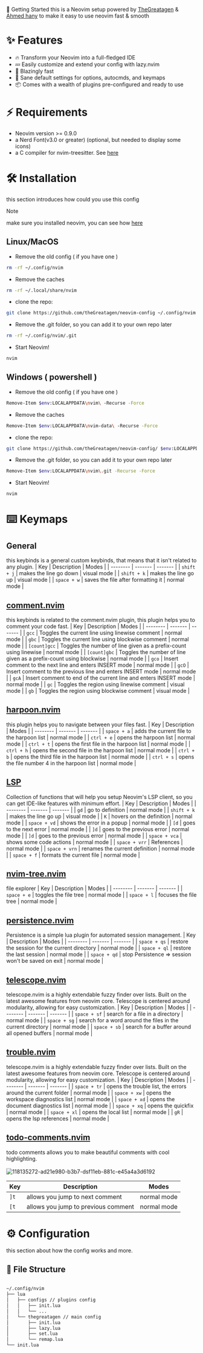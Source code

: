 🚀 Getting Started
this is a Neovim setup powered by [TheGreatagen](https://github.com/thegreatagen1) & [Ahmed hany](https://github.com/ahmedhany5) to make it easy to use neovim fast & smooth

# ✨ Features
- 🔥 Transform your Neovim into a full-fledged IDE
- 💤 Easily customize and extend your config with lazy.nvim
- 🚀 Blazingly fast
- 🧹 Sane default settings for options, autocmds, and keymaps
- 📦 Comes with a wealth of plugins pre-configured and ready to use

# ⚡️ Requirements
- Neovim version >= 0.9.0
- a Nerd Font(v3.0 or greater) (optional, but needed to display some icons)
- a C compiler for nvim-treesitter. See [here](https://github.com/nvim-treesitter/nvim-treesitter#requirements)

# 🛠️ Installation
this section introduces how could you use this config
> [!NOTE]
> make sure you installed neovim, you can see how [here](https://github.com/neovim/neovim/blob/master/INSTALL.md)

## Linux/MacOS

- Remove the old config  ( if you have one )
```bash
rm -rf ~/.config/nvim
```

- Remove the caches
```bash
rm -rf ~/.local/share/nvim
```

- clone the repo:
```bash
git clone https://github.com/theGreatagen/neovim-config ~/.config/nvim
```

- Remove the .git folder, so you can add it to your own repo later

```bash
rm -rf ~/.config/nvim/.git
```

- Start Neovim!

```bash
nvim
```

## Windows ( powershell )

- Remove the old config ( if you have one )
```bash
Remove-Item $env:LOCALAPPDATA\nvim\ -Recurse -Force
```

- Remove the caches
```bash
Remove-Item $env:LOCALAPPDATA\nvim-data\ -Recurse -Force
```

- clone the repo:
```bash
git clone https://github.com/theGreatagen/neovim-config/ $env:LOCALAPPDATA\nvim
```

- Remove the .git folder, so you can add it to your own repo later

```bash
Remove-Item $env:LOCALAPPDATA\nvim\.git -Recurse -Force
```

- Start Neovim!

```bash
nvim
```

# ⌨️ Keymaps

## General
this keybinds is a general custom keybinds, that means that it isn't related to any plugin.
| Key | Description | Modes     |
| -------- | ------- | ------- |
| ```shift + j``` |  makes the line go down   | visual mode |
| ```shift + k``` |   makes the line go up   | visual mode |
| ```space + w``` |   saves the file after formatting it  | normal mode |

## [comment.nvim](https://github.com/numToStr/Comment.nvim)
this keybinds is related to the comment.nvim plugin, this plugin helps you to comment your code fast.
| Key | Description | Modes     |
| -------- | ------- | ------- |
| ```gcc``` |   Toggles the current line using linewise comment  | normal mode |
| ```gbc``` |   Toggles the current line using blockwise comment  | normal mode |
| ```[count]gcc``` |   Toggles the number of line given as a prefix-count using linewise  | normal mode |
| ```[count]gbc``` |   Toggles the number of line given as a prefix-count using blockwise  | normal mode |
| ```gco``` |   Insert comment to the next line and enters INSERT mode  | normal mode |
| ```gcO``` |   Insert comment to the previous line and enters INSERT mode  | normal mode |
| ```gcA``` |   Insert comment to end of the current line and enters INSERT mode  | normal mode |
| ```gc``` |   Toggles the region using linewise comment  | visual mode |
| ```gb``` |   Toggles the region using blockwise comment  | visual mode |

## [harpoon.nvim](https://github.com/theprimeagen/harpoon)
this plugin helps you to navigate between your files fast.
| Key | Description | Modes     |
| -------- | ------- | ------- |
| ```space + a``` |  adds the current file to the harpoon list | normal mode |
| ```ctrl + e``` |   opens the harpoon list | normal mode |
| ```ctrl + t``` |  opens the first file in the harpoon list  | normal mode |
| ```ctrl + h``` |  opens the second file in the harpoon list  | normal mode |
| ```ctrl + b``` |  opens the third file in the harpoon list  | normal mode |
| ```ctrl + s``` |  opens the file number 4 in the harpoon list  | normal mode |

## [LSP](https://github.com/VonHeikemen/lsp-zero.nvim)
Collection of functions that will help you setup Neovim's LSP client, so you can get IDE-like features with minimum effort.
| Key | Description | Modes     |
| -------- | ------- | ------- |
| ```gd``` |  go to definition   | normal mode |
| ```shift + k``` |   makes the line go up   | visual mode |
| ```K``` |   hovers on the definition   | normal mode |
| ```space + vd``` |   shows the error in a popup  | normal mode |
| ```[d``` |   goes to the next error  | normal mode |
| ```]d``` |   goes to the previous error  | normal mode |
| ```]d``` |   goes to the previous error  | normal mode |
| ```space + vca``` |  shows some code actions  | normal mode |
| ```space + vrr``` |  References  | normal mode |
| ```space + vrn``` |  renames the current definition  | normal mode |
| ```space + f``` |  formats the current file  | normal mode |

## [nvim-tree.nvim](https://github.com/nvim-tree/nvim-tree.lua)
file explorer
| Key | Description | Modes     |
| -------- | ------- | ------- |
| ```space + e``` |  toggles the file tree   | normal mode |
| ```space + l``` |  focuses the file tree   | normal mode |

## [persistence.nvim](https://github.com/folke/persistence.nvim)
Persistence is a simple lua plugin for automated session management.
| Key | Description | Modes     |
| -------- | ------- | ------- |
| ```space + qs``` |  restore the session for the current directory   | normal mode |
| ```space + ql``` |  restore the last session   | normal mode |
| ```space + qd``` |  stop Persistence => session won't be saved on exit   | normal mode |

## [telescope.nvim](https://github.com/nvim-telescope/telescope.nvim)
telescope.nvim is a highly extendable fuzzy finder over lists. Built on the latest awesome features from neovim core. Telescope is centered around modularity, allowing for easy customization.
| Key | Description | Modes     |
| -------- | ------- | ------- |
| ```space + sf``` |  search for a file in a directory | normal mode |
| ```space + sg``` |  search for a word around the files in the current directory   | normal mode |
| ```space + sb``` |  search for a buffer around all opened buffers   | normal mode |

## [trouble.nvim](https://github.com/nvim-telescope/telescope.nvim)
telescope.nvim is a highly extendable fuzzy finder over lists. Built on the latest awesome features from neovim core. Telescope is centered around modularity, allowing for easy customization.
| Key | Description | Modes     |
| -------- | ------- | ------- |
| ```space + tr``` |  opens the trouble list, the errors around the current folder | normal mode |
| ```space + xw``` |  opens the workspace diagnostics list | normal mode |
| ```space + xd``` |  opens the document diagnostics list   | normal mode |
| ```space + xq``` |  opens the quickfix | normal mode |
| ```space + xl``` |  opens the local list | normal mode |
| ```gR``` |  opens the lsp references | normal mode |

## [todo-comments.nvim](https://github.com/folke/todo-comments.nvim)
todo comments allows you to make beautiful comments with cool highlighting.
<br />
<br />
![118135272-ad21e980-b3b7-dsf11eb-881c-e45a4a3d6192](https://github.com/theGreatagen/neovim-config/assets/133010783/aee41fa7-9be7-4466-815a-289f418aa5ca)

| Key | Description | Modes     |
| -------- | ------- | ------- |
| ```]t``` | allows you jump to next comment | normal mode |
| ```[t``` |  allows you jump to previous comment | normal mode |


# ⚙️ Configuration
this section about how the config works and more.
## 📂 File Structure


```bash

~/.config/nvim
├── lua
│   ├── configs // plugins config
│   │   ├── init.lua
│   │   └── ...
│   └── thegreatagen // main config
│       ├── init.lua
│       ├── lazy.lua
│       ├── set.lua
│       └── remap.lua
└── init.lua

 ```
